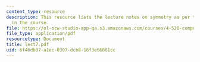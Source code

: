 ```yaml
---
content_type: resource
description: This resource lists the lecture notes on symmetry as per the topics covered
  in the course.
file: https://ol-ocw-studio-app-qa.s3.amazonaws.com/courses/4-520-computational-design-i-theory-and-applications-fall-2005/6f46db37a1ec0307dcb816f3e66881cc_lect7.pdf
file_type: application/pdf
resourcetype: Document
title: lect7.pdf
uid: 6f46db37-a1ec-0307-dcb8-16f3e66881cc
---
```

